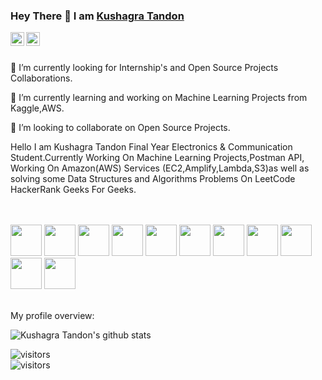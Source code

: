 ### Hey There 👋 I am [Kushagra Tandon](https://github.com/Kushagratandon12)

 <a href="https://www.linkedin.com/in/kushagratandon124/">
  <img align="left" alt="Kushagra's Linkedln" width="22px" src="https://cdn.jsdelivr.net/npm/simple-icons@v3/icons/linkedin.svg" />
</a>

<a href="https://leetcode.com/kushagra12/">
  <img align="left" alt="Kushagra Tandon's Leetcode" width="22px" src="https://cdn.jsdelivr.net/npm/simple-icons@v3/icons/leetcode.svg" />
</a>
</br>
</br>

   🔭 I’m currently looking for Internship's and Open Source Projects Collaborations.

   🌱 I’m currently learning and working on Machine Learning Projects from Kaggle,AWS. 

   👯 I’m looking to collaborate on Open Source Projects.
   
Hello I am Kushagra Tandon Final Year Electronics & Communication Student.Currently Working On Machine Learning Projects,Postman API, Working On Amazon(AWS) Services (EC2,Amplify,Lambda,S3)as well as solving some Data Structures and Algorithms Problems On LeetCode HackerRank Geeks For Geeks.

<br>
<br>
<code><a href="https://www.python.org/" target="_blank"><img height="50" src="https://www.vectorlogo.zone/logos/python/python-ar21.svg"></a></code>
<code><a href="https://www.tensorflow.org/" target="_blank"><img height="50" src="https://www.vectorlogo.zone/logos/tensorflow/tensorflow-ar21.svg"></a></code>
<code><a href="https://pytorch.org/" target="_blank"><img height="50" src="https://www.vectorlogo.zone/logos/pytorch/pytorch-ar21.svg"></a></code>
<code><a href="https://jupyter.org/" target="_blank"><img height="50" src="https://www.vectorlogo.zone/logos/jupyter/jupyter-ar21.svg"></a></code>
<code><a href="https://analytics.google.com/" target="_blank"><img height="50" src="https://www.vectorlogo.zone/logos/google_analytics/google_analytics-ar21.svg"></a></code>
<code><a href="https://git-scm.com/" target="_blank"><img height="50" src="https://www.vectorlogo.zone/logos/git-scm/git-scm-ar21.svg"></a></code>
<code><a href="https://www.mysql.com/" target="_blank"><img height="50" src="https://www.vectorlogo.zone/logos/mysql/mysql-ar21.svg"></a></code>
<code><a href="https://www.sqlite.org/" target="_blank"><img height="50" src="https://www.vectorlogo.zone/logos/sqlite/sqlite-ar21.svg"></a></code>
<code><a href="https://www.json.org/" target="_blank"><img height="50" src="https://www.vectorlogo.zone/logos/json/json-ar21.svg"></a></code>
<code><a href="https://cloud.google.com/" target="_blank"><img height="50" src="https://www.vectorlogo.zone/logos/google_cloud/google_cloud-ar21.svg"></a></code>
<code><a href="https://aws.amazon.com/" target="_blank"><img height="50" src="https://www.vectorlogo.zone/logos/amazon_aws/amazon_aws-ar21.svg"></a></code>
<br>
<br>

<div><p>My profile overview: </p></div>

![Kushagra Tandon's github stats](https://github-readme-stats.vercel.app/api?username=Kushagratandon12&show_icons=true)

![visitors](https://visitor-badge.glitch.me/badge?page_id=Kushagratandon12.Kushagratandon12)<br />
 ![visitors](https://visitor-badge.laobi.icu/badge?page_id=Kushagratandon12.Kushagratandon12)
 
 
 
<br />
<br />
 

<!--
**Kushagratandon12/Kushagratandon12** is a ✨ _special_ ✨ repository because its `README.md` (this file) appears on your GitHub profile
